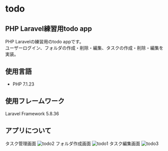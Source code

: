 # todo
## PHP Laravel練習用todo app
PHP Laravelの練習用のtodo appです。<br>
ユーザーログイン、フォルダの作成・削除・編集、タスクの作成・削除・編集を実装。

## 使用言語
* PHP 7.1.23

## 使用フレームワーク
Laravel Framework 5.8.36

## アプリについて
タスク管理画面
![todo2](https://user-images.githubusercontent.com/52344030/93351823-1d9e5800-f875-11ea-86ff-52851a379cb5.png)
フォルダ作成画面
![todo1](https://user-images.githubusercontent.com/52344030/93352511-e1b7c280-f875-11ea-8afd-6a3d464b4782.png)
タスク編集画面
![todo3](https://user-images.githubusercontent.com/52344030/93352559-ee3c1b00-f875-11ea-937d-b3c01a86b3c9.png)